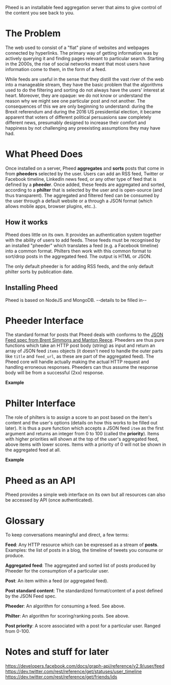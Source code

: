 Pheed is an installable feed aggregation server that aims to give control of the content you see back to you.

# The Problem

The web used to consist of a "flat" plane of websites and webpages connected by hyperlinks. The primary way of getting information was by actively querying it and finding pages relevant to particular search. Starting in the 2000s, the rise of social networks meant that most users have information come to them, in the form of a feed.

While feeds are useful in the sense that they distill the vast river of the web into a manageable stream, they have the basic problem that the algorithms used to do the filtering and sorting do not always have the users' interest at heart. Moreover, they are opaque: we do not know or understand the reason why we might see one particular post and not another. The consequences of this we are only beginning to understand: during the Brexit referendum and during the 2016 US presidential election, it became apparent that voters of different political persuasions saw completely different news, presumably designed to increase their comfort and happiness by not challenging any preexisting assumptions they may have had.

# What Pheed Does

Once installed on a server, Pheed **aggregates** and **sorts** posts that come in from **pheeders** selected by the user. Users can add an RSS feed, Twitter or Facebook timeline, LinkedIn news feed, or any other type of feed that is defined by a **pheeder**. Once added, these feeds are aggregated and sorted, according to a **philter** that is selected by the user and is open-source (and thus transparent). The aggregated and filtered feed can be consumed by the user through a default website or a through a JSON format (which allows mobile apps, browser plugins, etc..).

## How it works

Pheed does little on its own. It provides an authentication system together with the ability of users to add feeds. These feeds must be recognised by an installed "pheeder" which translates a feed (e.g. a Facebook timeline) into a common format. Philters then work with this common format to sort/drop posts in the aggregated feed. The output is HTML or JSON.

The only default pheeder is for adding RSS feeds, and the only default philter sorts by publication date.

## Installing Pheed

Pheed is based on NodeJS and MongoDB. --details to be filled in--

# Pheeder Interface

The standard format for posts that Pheed deals with conforms to the [JSON Feed spec from Brent Simmons and Manton Reece](https://jsonfeed.org/version/1). Pheeders are thus pure functions which take an HTTP post body (string) as input and return an array of JSON feed `items` objects (it doesn't need to handle the outer parts like `title` and `feed_url`, as these are part of the aggregated feed). The Pheed core will handle actually making the actual HTTP request and handling erroneous responses. Pheeders can thus assume the response body will be from a successful (2xx) response.

**Example**

# Philter Interface

The role of philters is to assign a score to an post based on the item's content and the user's options (details on how this works to be filled out later). It is thus a pure function which accepts a JSON feed `item` as the first argument and returns an integer from 0 to 100 (called the **priority**). Items with higher priorities will shown at the top of the user's aggregated feed, above items with lower scores. Items with a priority of 0 will not be shown in the aggregated feed at all.

**Example**

# Pheed as an API

Pheed provides a simple web interface on its own but all resources can also be accessed by API (once authenticated).

# Glossary

To keep conversations meaningful and direct, a few terms:

**Feed**: Any HTTP resource which can be expressed as a stream of **posts**. Examples: the list of posts in a blog, the timeline of tweets you consume or produce.

**Aggregated feed**: The aggregated and sorted list of posts produced by Pheeder for the consumption of a particular user.

**Post**: An item within a feed (or aggregated feed).

**Post standard content**: The standardized format/content of a post defined by the JSON Feed spec.

**Pheeder**: An algorithm for consuming a feed. See above.

**Philter**: An algorithm for scoring/ranking posts. See above.

**Post priority**: A score associated with a post for a particular user. Ranged from 0-100.

# Notes and stuff for later

https://developers.facebook.com/docs/graph-api/reference/v2.9/user/feed
https://dev.twitter.com/rest/reference/get/statuses/user_timeline
https://dev.twitter.com/rest/reference/get/friends/ids